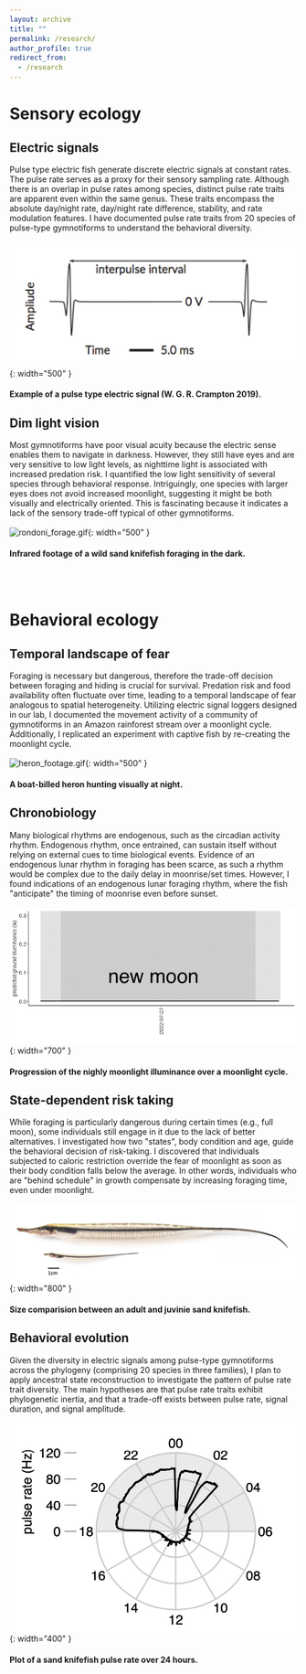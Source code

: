 ```yaml
---
layout: archive
title: ""
permalink: /research/
author_profile: true
redirect_from:
  - /research
---
```


# Sensory ecology
## Electric signals
 
Pulse type electric fish generate discrete electric signals at constant rates. The pulse rate serves as a proxy for their sensory sampling rate. Although there is an overlap in pulse rates among species, distinct pulse rate traits are apparent even within the same genus. These traits encompass the absolute day/night rate, day/night rate difference, stability, and rate modulation features. I have documented pulse rate traits from 20 species of pulse-type gymnotiforms to understand the behavioral diversity.
<br/><br/> 
![waveform.jpg](../_portfolio/waveform.jpg){: width="500" }
#### Example of a pulse type electric signal (W. G. R. Crampton 2019).

## Dim light vision

Most gymnotiforms have poor visual acuity because the electric sense enables them to navigate in darkness. However, they still have eyes and are very sensitive to low light levels, as nighttime light is associated with increased predation risk. I quantified the low light sensitivity of several species through behavioral response. Intriguingly, one species with larger eyes does not avoid increased moonlight, suggesting it might be both visually and electrically oriented. This is fascinating because it indicates a lack of the sensory trade-off typical of other gymnotiforms.
<br/><br/> 
![rondoni_forage.gif](../_portfolio/rondoni_forage.gif){: width="500" }
#### Infrared footage of a wild sand knifefish foraging in the dark.
<br/><br/> 
# Behavioral ecology
## Temporal landscape of fear

Foraging is necessary but dangerous, therefore the trade-off decision between foraging and hiding is crucial for survival. 
Predation risk and food availability often fluctuate over time, leading to a temporal landscape of fear analogous to spatial heterogeneity. Utilizing electric signal loggers designed in our lab, I documented the movement activity of a community of gymnotiforms in an Amazon rainforest stream over a moonlight cycle. Additionally, I replicated an experiment with captive fish by re-creating the moonlight cycle.
<br/><br/> 
![heron_footage.gif](../_portfolio/heron_footage.gif){: width="500" }
#### A boat-billed heron hunting visually at night.
 
## Chronobiology

Many biological rhythms are endogenous, such as the circadian activity rhythm. Endogenous rhythm, once entrained, can sustain itself without relying on external cues to time biological events. Evidence of an endogenous lunar rhythm in foraging has been scarce, as such a rhythm would be complex due to the daily delay in moonrise/set times. However, I found indications of an endogenous lunar foraging rhythm, where the fish "anticipate" the timing of moonrise even before sunset.
<br/><br/> 
![moonlight_cycle.gif](../_portfolio/moonlight_cycle.gif){: width="700" }
#### Progression of the nighly moonlight illuminance over a moonlight cycle.

## State-dependent risk taking

While foraging is particularly dangerous during certain times (e.g., full moon), some individuals still engage in it due to the lack of better alternatives. I investigated how two "states", body condition and age, guide the behavioral decision of risk-taking. I discovered that individuals subjected to caloric restriction override the fear of moonlight as soon as their body condition falls below the average. In other words, individuals who are "behind schedule" in growth compensate by increasing foraging time, even under moonlight.
<br/><br/> 
![big_small_rondoni.jpg](../_portfolio/big_small_rondoni.jpg){: width="800" }
#### Size comparision between an adult and juvinie sand knifefish.

## Behavioral evolution
Given the diversity in electric signals among pulse-type gymnotiforms across the phylogeny (comprising 20 species in three families), I plan to apply ancestral state reconstruction to investigate the pattern of pulse rate trait diversity. The main hypotheses are that pulse rate traits exhibit phylogenetic inertia, and that a trade-off exists between pulse rate, signal duration, and signal amplitude.
<br/><br/> 
![circular_plot.jpg](../_portfolio/circular_plot.jpg){: width="400" }
#### Plot of a sand knifefish pulse rate over 24 hours.